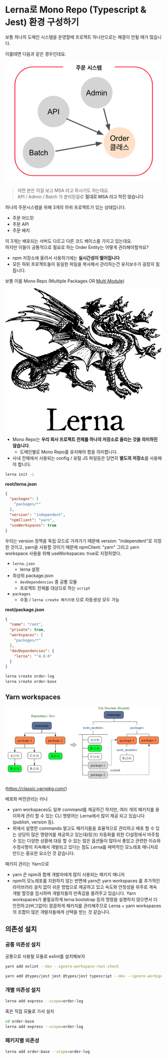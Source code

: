 # Lerna로 Mono Repo (Typescript & Jest) 환경 구성하기 

보통 하나의 도메인 시스템을 운영할때 프로젝트 하나만으로는 해결이 안될 때가 많습니다.  
  
이를테면 다음과 같은 경우인데요.

![intro](./images/intro.png)

> 어떤 분은 이걸 보고 MSA 라고 하시기도 하는데요.  
> API / Admin / Batch 가 분리된걸로 **절대로 MSA 라고 하진 않습니다**.


하나의 주문시스템을 위해 3개의 하위 프로젝트가 있는 상태입니다.  

* 주문 어드민
* 주문 API
* 주문 배치

이 3개는 배포되는 서버도 다르고 다른 코드 베이스를 가지고 있는데요.  
하지만 이들이 공통적으로 필요로 하는 Order Entity는 어떻게 관리해야할까요?  

* npm 저장소에 올려서 사용하기에는 **실시간성이 떨어집니다**
* 모든 하위 프로젝트들이 동일한 파일을 복사해서 관리하는건 유지보수가 굉장히 힘듭니다.  




보통 이를 Mono Repo (Multiple Packages OR [Multi Module](https://jojoldu.tistory.com/123))

![lerna](images/lerna.png)

* Mono Repo는 **우리 회사 프로젝트 전체를 하나의 저장소로 올리는 것을 의미하진 않습니다**.
  * 도메인별로 Mono Repo를 유지해야 함을 의미합니다.
* 사내 전체에서 사용되는 config / 유틸 JS 파일등은 당연히 **별도의 저장소**를 사용해야 합니다.

```bash
lerna init -i 
```

**root/lerna.json**

```json
{
  "packages": [
    "packages/*"
  ],
  "version": "independent",
  "npmClient": "yarn",
  "useWorkspaces": true
}
```

우리는 version 정책을 독립 모드로 가져가기 때문에 version: "independent"로 지정한 것이고,
yarn을 사용할 것이기 때문에 npmClient: "yarn" 그리고 yarn workspace 사용을 위해 useWorkspaces: true로 지정하였다.

* `lerna.json`
    * lerna 설정
* 최상위 package.json
    * `devDependencies` 중 공통 모듈
    * 프로젝트 전체를 대상으로 하는 `script`
* `packages`
    * 수동 / `lerna create 패키지명` 으로 자동생성 모두 가능

**root/package.json**

```json
{
  "name": "root",
  "private": true,
  "workspaces": [
    "packages/*"
  ],
  "devDependencies": {
    "lerna": "^4.0.0"
  }
}
```    

```bash
lerna create order-log
lerna create order-base
```

## Yarn workspaces

![workspaces](./images/workspaces.png)

(https://classic.yarnpkg.com/)

배포와 버전관리는 러나 
* yarn workspaces도 일부 command를 제공하긴 하지만, 여러 개의 패키지를 용이하게 관리 할 수 있는 CLI 명령어는 Lerna에서 많이 제공 되고 있습니다(publish, version 등). 
* 위에서 설명한 commands 말고도 패키지들을 효율적으로 관리하고 배포 할 수 있는 상당히 많은 명령어를 제공하고 있는데(링크) 자동화를 위한 CI설정에서 마주칠 수 있는 다양한 상황에 대응 할 수 있는 많은 옵션들이 많아서 좋았고 관련한 이슈와 수정사항이 지속해서 개발되고 있다는 점도 Lerna를 매력적인 모노레포 매니저로 만드는 중요한 요소인 것 같습니다.

패키지 관리는 Yarn으로 
* yarn 은 npm과 함께 개발자에게 많이 사용되는 패키지 매니저 
* npm이 모노레포를 지원하지 않는 반면에 yarn은 yarn workspaces 를 추가적인 라이브러리 설치 없이 쉬운 방법으로 제공하고 있고 속도와 안정성을 위주로 계속 개발 할것을 암시하며 개발자들의 만족감을 올려주고 있습니다. 
  Yarn workspaces가 불필요하게 lerna bootstrap 등의 명령을 실행하지 않으면서 더 안전하고(버그없이) 깔끔하게 패키지를 관리해주므로 Lerna + yarn workspaces의 조합이 많은 개발자들에게 선택을 받는 것 같습니다.

## 의존성 설치

### 공통 의존성 설치

공통으로 사용될 모듈로 eslint를 설치해보자

```bash
yarn add eslint --dev --ignore-workspace-root-check
```

```bash
yarn add @types/jest jest @types/jest typescript --dev --ignore-workspace-root-check
```

### 개별 의존성 설치

```bash
lerna add express --scope=order-log
```

혹은 직접 모듈로 가서 설치

```bash
cd order-base
lerna add express --scope=order-log
```

### 패키지별 의존성

```bash
lerna add order-base --scope=order-log
```
